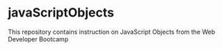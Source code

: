# javaScriptObjects
 This repository contains instruction on JavaScript Objects from the Web Developer Bootcamp
